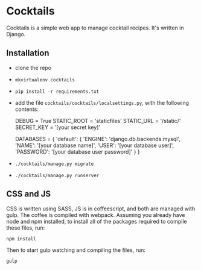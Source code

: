 Cocktails
=========

Cocktails is a simple web app to manage cocktail recipes. It's written in
Django.

Installation
------------

* clone the repo
* `mkvirtualenv cocktails`
* `pip install -r requirements.txt`
* add the file `cocktails/cocktails/localsettings.py`, with the following contents:

    DEBUG = True
    STATIC_ROOT = 'staticfiles'
    STATIC_URL = '/static/'
    SECRET_KEY = '[your secret key]'

    DATABASES = {
        'default': {
            'ENGINE': 'django.db.backends.mysql',
            'NAME': '[your database name]',
            'USER': '[your database user]',
            'PASSWORD': '[your database user password]'
        }
    }

* `./cocktails/manage.py migrate`
* `./cocktails/manage.py runserver`

CSS and JS
----------

CSS is written using SASS, JS is in coffeescript, and both are managed with
gulp. The coffee is compiled with webpack. Assuming you already have node and
npm installed, to install all of the packages required to compile these files,
run:

	npm install

Then to start gulp watching and compiling the files, run:

	gulp
